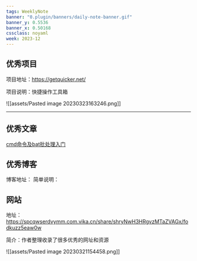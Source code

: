 ```yaml
---
tags: WeeklyNote
banner: "0.plugin/banners/daily-note-banner.gif"
banner_y: 0.5536
banner_x: 0.50168
cssclass: noyaml
week: 2023-12
---
```



## 优秀项目

项目地址：https://getquicker.net/

项目说明：快捷操作工具箱



![[assets/Pasted image 20230323163246.png]]

---


## 优秀文章

[cmd命令及bat批处理入门](https://www.cnblogs.com/wztshine/p/16295775.html)


## 优秀博客

博客地址：
简单说明：


## 网站

地址： https://spcqwserdvymm.com.vika.cn/share/shryNwH3HRgvzMTaZVAGx/fodkuzz5eaw0w

简介：作者整理收录了很多优秀的网址和资源

![[assets/Pasted image 20230321154458.png]]

